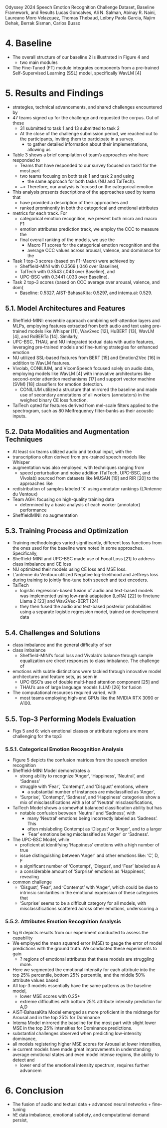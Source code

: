 Odyssey 2024 Speech Emotion Recognition Challenge
  Dataset, Baseline Framework, and Results
Lucas Goncalves, Ali N. Salman, Abinay R. Naini, Laureano Moro Velazquez,
  Thomas Thebaud, Leibny Paola Garcia, Najim Dehak, Berrak Sisman, Carlos Busso

# 4. Baseline

* The overall structure of our baseline 2 is illustrated in Figure 4 and
  * two main modules
* The Fine-Tuned (FT) module integrates components from a pre-trained
  Self-Supervised Learning (SSL) model, specifically WavLM [4]
  
# 5. Results and Findings

* strategies, technical advancements, and shared challenges encountered by
* 47 teams signed up for the challenge and requested the corpus. Out of these
  * 31 submitted to task 1 and 13 submitted to task 2
  * At the close of the challenge submission period, we reached out to the
    participants, inviting them to participate in a survey.
    * to gather detailed information about their implementations, allowing us
* Table 3 shows a brief compilation of team’s approaches who have responded to
  * Teams that have responded to our survey focused on task1 for the most part
  * two teams focusing on both task 1 and task 2 and using 
    * the same approach for both tasks (NU and TalTech).
  * ~> Therefore, our analysis is focused on the categorical emotion
* This analysis presents descriptions of the approaches used by teams that 
  * have provided a description of their approaches and 
  * ranked prominently in both the categorical and emotional attributes
* metrics for each track. For 
  * categorical emotion recognition, we present both micro and macro F1
  * emotion attributes prediction track, we employ the CCC to measure the
  * final overall ranking of the models, we use the 
    * Macro F1 scores for the categorical emotion recognition and the 
    * average CCC values across arousal, valence, and dominance for the
* Task 1 top-3 scores (based on F1-Macro) were achieved by 
  * Sheffield-MINI with 0.3569 (.046 over Baseline), 
  * TalTech with 0.3543 (.043 over Baseline), and 
  * UPC-BSC with 0.3441 (.033 over Baseline). 
* Task 2 top-3 scores (based on CCC average over arousal, valence, and dom(
  * Baseline: 0.5327, AIST-BahasaKita: 0.5297, and intema.ai: 0.529.

## 5.1. Model Architectures and Features

* Sheffield-MINI: ensemble approach combining self-attention layers and MLPs,
  employing features extracted from both audio and text using pre-trained
  models like Whisper [11], Wav2vec [12], HuBERT [13], WavLM [4], and RoBERTa
  [14]. Similarly, 
* UPC-BSC, THAU, and NU integrated textual data with audio features, leveraging
  pre-trained models and fine-tuning strategies for enhanced emotion
* NU utilized SSL-based features from BERT [15] and Emotion2Vec [16] in
  addition to WavLM features.
* Vivolab, CONILIUM, and VicomSpeech focused solely on audio data, employing
  models like WavLM [4] with innovative architectures like second-order
  attention mechanisms [17] and support vector machine (SVM) [18] classifiers
  for emotion detection. 
  * CONILIUM utilized a structure that mirrored the baseline and made use of
    secondary annotations of all workers (annotators) in the weighed binary CE
    loss function. 
* TalTech opted for features derived from mel-scale filters applied to the
  spectrogram, such as 80 Melfrequency filter-banks as their acoustic inputs.

## 5.2. Data Modalities and Augmentation Techniques

* At least six teams utilized audio and textual input, with the 
* transcriptions often derived from pre-trained speech models like Whisper
* augmentation was also employed, with techniques ranging from 
  * speed perturbation and noise addition (TalTech, UPC-BSC, and Vivolab)
    sourced from datasets like MUSAN [19] and RIR [20] to the approaches like
* redistribution of samples labeled ‘X’ using annotator rankings
  (L’Antenne du Ventoux)
* Team AGH: focusing on high-quality training data
  * determined by a basic analysis of each worker (annotator) performance
* SheffieldMINI: no augmentation

## 5.3. Training Process and Optimization

* Training methodologies varied significantly, different loss functions from
  the ones used for the baseline were noted in some approaches. Specifically,
* Sheffield-MINI and UPC-BSC made use of Focal Loss [21] to address class
  imbalance and CE loss
* NU optimized their models using CE loss and MSE loss.
* L’antenne du Ventoux utilized Negative log-likelihood and Jeffreys loss
  during training to jointly fine-tune both speech and text encoders.
* TalTech
  * logistic regression-based fusion of audio and text-based models was
    implemented using low-rank adaptation (LoRA) [22] to finetune Llama 2
    [23] and Wav2Vec-BERT [24]
  * they then fused the audio and text-based posterior probabilities using a
    separate logistic regression model, trained on development data

## 5.4. Challenges and Solutions

* class imbalance and the general difficulty of ser
* class imbalance
  * Sheffield-MINI’s focal loss and Vivolab’s balance through sample
    equalization are direct responses to class imbalance. The challenge of
* emotions with subtle distinctions were tackled through 
  innovative model architectures and feature sets, as seen in 
  * UPC-BSC’s use of double multi-head attention component [25] and 
  * THAU’s use of large language models (LLM) [26] for fusion
* The computational resources required varied, with
  * most teams employing high-end GPUs like the NVIDIA RTX 3090 or A100.

## 5.5. Top-3 Performing Models Evaluation

* Figs 5 and 6: 
  wich emotional classes or attribute regions are more challenging for the top3

### 5.5.1. Categorical Emotion Recognition Analysis

* Figure 5 depicts the confusion matrices from the speech emotion recognition
* Sheffield-MINI Model demonstrates a 
  * strong ability to recognize ‘Anger’, ‘Happiness’, ‘Neutral’, and ‘Sadness’
  * struggle with ‘Fear’, ‘Contempt’, and ‘Disgust’ emotions, where 
    * a substantial number of instances are misclassified as ‘Anger’,
  * ‘Surprise’, ‘Contempt’, ‘Sadness’, and ‘Happiness’ categories show
    a mix of misclassifications with a lot of ‘Neutral’ misclassifications,
* TalTech Model shows a somewhat balanced classification ability but has
  * notable confusion between ‘Neutral’ and ‘Sadness’, with 
    * many ‘Neutral’ emotions being incorrectly labeled as ‘Sadness’. This
    * often mislabeling Contempt as ‘Disgust’ or ‘Anger’, and to a larger
    * ‘Fear’ emotions being misclassified as ‘Anger’ or ‘Sadness’.
* The UPC-BSC Model, while 
  * proficient at identifying ‘Happiness’ emotions with a high number of true
  * issue distinguishing between ‘Anger’ and other emotions like: ‘C’, D, F
  * a significant number of ‘Contempt’, ‘Disgust’, and ‘Fear’ labeled as A
  * a considerable amount of ‘Surprise’ emotions as ‘Happiness’, revealing
* common challenge 
  * ‘Disgust’, ‘Fear’, and ‘Contempt’ with ‘Anger’, which could be due to
    intrinsic similarities in the emotional expression of these categories that
  * ‘Surprise’ seems to be a difficult category for all models, with
    misclassifications scattered across other emotions, underscoring a

### 5.5.2. Attributes Emotion Recognition Analysis

* fig 6 depicts results from our experiment conducted to assess the capability
* We employed the mean squared error (MSE) to gauge the error of model
  predictions with the ground truth. We conducted these experiments to gain
  * ? regions of emotional attributes that these models are struggling more.
* Here we segmented the emotional intensity for each attribute into the top 25%
  percentile, bottom 25% percentile, and the middle 50% attribute values based
* All top-3 models essentially have the same patterns as the baseline model,
  * lower MSE scores with 0.25+
  * extreme difficulties with bottom 25% attribute intensity prediction for A,D
* AIST-BahasaKita Model emerged as more proficient in the midrange for Arousal
  and in the top 25% for Dominance
* Intema Model mirrored the baseline for the most part with slight lower MSE in
  the top 25% intensities for Dominance predictions.
* substantial challenges observed when predicting low-intensity dominance,
* all models registering higher MSE scores for Arousal at lower intensities,
* ie current models have made great improvements in understanding average
  emotional states and even model intense regions, the ability to detect and
  * lower end of the emotional intensity spectrum, requires further advancem

# 6. Conclusion

* The fusion of audio and textual data + advanced neural networks + fine-tuning 
* hE data imbalance, emotional subtlety, and computational demand persist,
